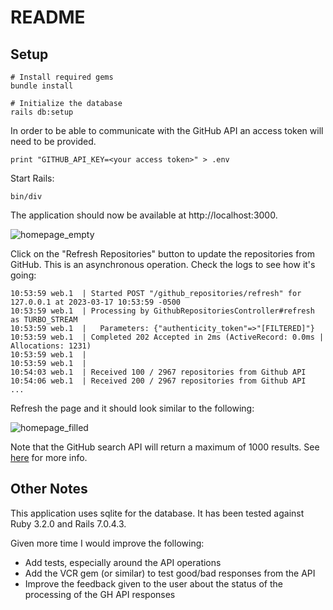 # README

## Setup

```
# Install required gems
bundle install    

# Initialize the database
rails db:setup
```

In order to be able to communicate with the GitHub API an access token will need to be provided.

```
print "GITHUB_API_KEY=<your access token>" > .env
```

Start Rails:

```
bin/div
```

The application should now be available at http://localhost:3000.

![homepage_empty](https://user-images.githubusercontent.com/105418/225953598-cae9ed6f-2dc9-4f86-b195-728c17df5aad.png)

Click on the "Refresh Repositories" button to update the repositories from GitHub. This is an asynchronous operation. Check the logs to see how it's going:

```
10:53:59 web.1  | Started POST "/github_repositories/refresh" for 127.0.0.1 at 2023-03-17 10:53:59 -0500
10:53:59 web.1  | Processing by GithubRepositoriesController#refresh as TURBO_STREAM
10:53:59 web.1  |   Parameters: {"authenticity_token"=>"[FILTERED]"}
10:53:59 web.1  | Completed 202 Accepted in 2ms (ActiveRecord: 0.0ms | Allocations: 1231)
10:53:59 web.1  |
10:53:59 web.1  |
10:54:03 web.1  | Received 100 / 2967 repositories from Github API
10:54:06 web.1  | Received 200 / 2967 repositories from Github API
...
```

Refresh the page and it should look similar to the following:

![homepage_filled](https://user-images.githubusercontent.com/105418/225956534-4a1a5807-c905-4b8e-b010-270ef423235b.png)

Note that the GitHub search API will return a maximum of 1000 results. See [here](https://docs.github.com/en/rest/search?apiVersion=2022-11-28#about-the-search-api) for more info.

## Other Notes

This application uses sqlite for the database. It has been tested against Ruby 3.2.0 and Rails 7.0.4.3.

Given more time I would improve the following:

- Add tests, especially around the API operations
- Add the VCR gem (or similar) to test good/bad responses from the API
- Improve the feedback given to the user about the status of the processing of the GH API responses
